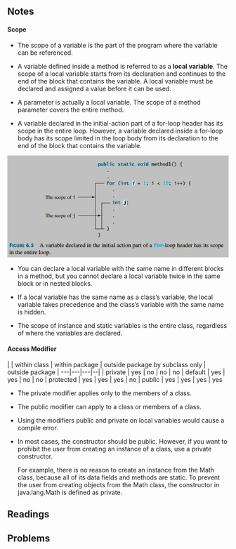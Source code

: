 ## Notes

#### Scope

* The scope of a variable is the part of the program where the variable can be referenced.

* A variable defined inside a method is referred to as a **local variable**. The scope of a local variable starts from its declaration and continues to the end of the block that contains the variable. A local variable must be declared and assigned a value before it can be used.
* A parameter is actually a local variable. The scope of a method parameter covers the entire method.
* A variable declared in the initial-action part of a for-loop header has its scope in the entire loop. However, a variable declared inside a for-loop body has its scope limited in the loop body from its declaration to the end of the block that contains the variable.

![For Loop Schope](../../images/scope_for.png)

* You can declare a local variable with the same name in different blocks in a method, but you cannot declare a local variable twice in the same block or in nested blocks.

* If a local variable has the same name as a class’s variable, the local variable takes precedence and the class’s variable with the same name is hidden.

* The scope of instance and static variables is the entire class, regardless of where the variables are declared.

#### Access Modifier

   | | within class | within package | outside package by subclass only | outside package
   | ---|---|---|--|
   | private | yes | no | no | no
   | default | yes | yes | no | no
   | protected | yes | yes | yes | no
   | public | yes | yes | yes | yes


* The private modifier applies only to the members of a class.

* The public modifier can apply to a class or members of a class.

* Using the modifiers public and private on local variables would cause a compile error.

* In most cases, the constructor should be public. However, if you want to prohibit the user from creating an instance of a class, use a private constructor.

  For example, there is no reason to create an instance from the Math class, because all of its data fields and methods are static. To prevent the user from creating objects from the Math class, the constructor in java.lang.Math is defined as private.






## Readings



## Problems
